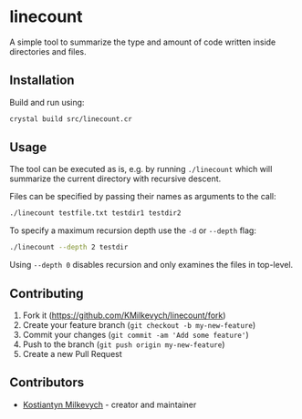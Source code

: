 # linecount

A simple tool to summarize the type and amount of code written inside directories and files.

## Installation

Build and run using:
``` sh
crystal build src/linecount.cr
```

## Usage

The tool can be executed as is, e.g. by running `./linecount` which will summarize the current directory with recursive descent.

Files can be specified by passing their names as arguments to the call:
``` sh
./linecount testfile.txt testdir1 testdir2
```

To specify a maximum recursion depth use the `-d` or `--depth` flag:
``` sh
./linecount --depth 2 testdir
```
Using `--depth 0` disables recursion and only examines the files in top-level.

## Contributing

1. Fork it (<https://github.com/KMilkevych/linecount/fork>)
2. Create your feature branch (`git checkout -b my-new-feature`)
3. Commit your changes (`git commit -am 'Add some feature'`)
4. Push to the branch (`git push origin my-new-feature`)
5. Create a new Pull Request

## Contributors

- [Kostiantyn Milkevych](https://github.com/KMilkevych) - creator and maintainer
